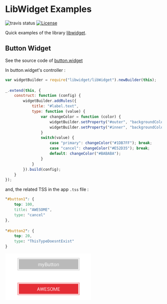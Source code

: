 # LibWidget Examples
![travis status](https://travis-ci.org/TheSmiths/libwidgetExamples.svg?branch=master)
[![License](http://img.shields.io/badge/license-Apache%202.0-blue.svg?style=flat)](http://choosealicense.com/licenses/apache-2.0/)

Quick examples of the library [libwidget](https://github.com/TheSmiths/libwidget). 

## Button Widget
See the source code of
[button.widget](https://github.com/TheSmiths/libwidgetExamples/tree/master/app/widgets/button.widget)

In button.widget's controller : 
```javascript
var widgetBuilder = require("libwidget/libWidget").newBuilder(this);

_.extend(this, {
    construct: function (config) {
        widgetBuilder.addRules({
            title: "#label.text",
            type: function (value) {
                var changeColor = function (color) {
                    widgetBuilder.setProperty("#outer", "backgroundColor", color);
                    widgetBuilder.setProperty("#inner", "backgroundColor", color);
                }
                switch(value) {
                    case "primary": changeColor("#1DB7FF"); break;
                    case "cancel": changeColor("#E52D35"); break;
                    default: changeColor("#BABABA");
                }
            }
        }).build(config);
    }
});
```
and, the related TSS in the app `.tss` file :
```css
"#button1": {
    top: 100,
    title: "AWESOME",
    type: "cancel"
},

"#button2": {
    top: 20,
    type: "ThisTypeDoesntExist"
}
```

![button.widget](images/button.widget.png)





